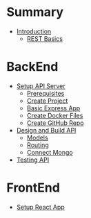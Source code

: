 # Summary


- [Introduction](./intro/intro.md)
    - [REST Basics](./intro/rest_basics.md)
# BackEnd
- [Setup API Server](./chapter_1/setup_api_server.md)
    - [Prerequisites](./chapter_1/prerequisites.md)
    - [Create Project](./chapter_1/create_project.md)
    - [Basic Express App](./chapter_1/basic_express_app.md)
    - [Create Docker Files](./chapter_1/docker_files.md)
    - [Create GitHub Repo](./chapter_1/github_repo.md)
- [Design and Build API](./chapter_2/api_design.md)
    - [Models](./chapter_2/models.md)
    - [Routing](./chapter_2/routing.md)
    - [Connect Mongo](./chapter_2/mongo.md)
- [Testing API]()
# FrontEnd
- [Setup React App]()
